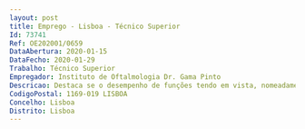 ```yaml
--- 
layout: post
title: Emprego - Lisboa - Técnico Superior
Id: 73741
Ref: OE202001/0659
DataAbertura: 2020-01-15
DataFecho: 2020-01-29
Trabalho: Técnico Superior
Empregador: Instituto de Oftalmologia Dr. Gama Pinto
Descricao: Destaca se o desempenho de funções tendo em vista, nomeadamente Acompanhamento e desenvolvimento do processo de avaliação (SIADAP)   Participar em processos de recrutamento e seleção de pessoal   Participar no controlo e processamento de Assiduidade   Assegurar o processamento de remunerações e outros abonos e encargos referentes a benefícios dos empregados   Participar na elaboração do orçamento anual de recursos humanos e no acompanhamento periódico da sua execução   Participar na prestação periódica de informação na área de recursos humanos   Elaboração de minutas de contratos   Elaborar informações e pareceres de natureza técnica e jurídica, quando com formação para o efeito   Participar no encerramento periódico dos gastos com pessoal com encargos sociais e com acréscimo de encargos.
CodigoPostal: 1169-019 LISBOA
Concelho: Lisboa
Distrito: Lisboa
--- 
```

